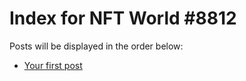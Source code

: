# Index for NFT World #8812
Posts will be displayed in the order below:

- [Your first post](./001-first.md)

